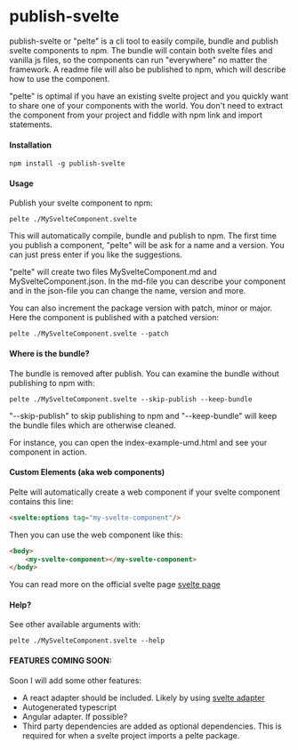 # publish-svelte
publish-svelte or "pelte" is a cli tool to easily compile, bundle and publish svelte components to npm. 
The bundle will contain both svelte files and vanilla js files, so the components can run "everywhere" no matter the framework. 
A readme file will also be published to npm, which will describe how to use the component. 

"pelte" is optimal if you have an existing svelte project and you quickly want to share one of your components with the world. 
You don't need to extract the component from your project and fiddle with npm link and import statements.

#### Installation 
```text
npm install -g publish-svelte
``` 

#### Usage
Publish your svelte component to npm:

```text
pelte ./MySvelteComponent.svelte
```
This will automatically compile, bundle and publish to npm. The first time you publish a component, "pelte" will be ask for a name and a version. You can just press enter if you like the suggestions. 

"pelte" will create two files MySvelteComponent.md and MySvelteComponent.json. In the md-file you can describe your component and in the json-file you can change the name, version and more.

You can also increment the package version with patch, minor or major. Here the component is published with a patched version:
```text
pelte ./MySvelteComponent.svelte --patch
```

#### Where is the bundle?
The bundle is removed after publish. You can examine the bundle without publishing to npm with:
```text
pelte ./MySvelteComponent.svelte --skip-publish --keep-bundle
```
"--skip-publish" to skip publishing to npm and "--keep-bundle" will keep the bundle files which are otherwise cleaned.

For instance, you can open the index-example-umd.html and see your component in action.

#### Custom Elements (aka web components) 
Pelte will automatically create a web component if your svelte component contains this line: 

```html
<svelte:options tag="my-svelte-component"/>
```
Then you can use the web component like this: 
```html
<body>
    <my-svelte-component></my-svelte-component>
</body>
```

You can read more on the official svelte page [svelte page](https://svelte.dev/docs#Custom_element_API)  

#### Help?

See other available arguments with:
```text
pelte ./MySvelteComponent.svelte --help
```
#### FEATURES COMING SOON: 
Soon I will add some other features: 
* A react adapter should be included. Likely by using [svelte adapter](https://github.com/pngwn/svelte-adapter)
* Autogenerated typescript
* Angular adapter. If possible? 
* Third party dependencies are added as optional dependencies. This is required for when a svelte project imports a pelte package.
